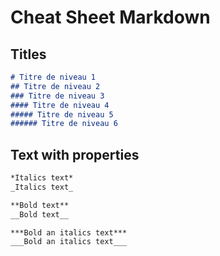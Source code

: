# Cheat Sheet Markdown

## Titles

```markdown
# Titre de niveau 1
## Titre de niveau 2
### Titre de niveau 3
#### Titre de niveau 4
##### Titre de niveau 5
###### Titre de niveau 6
```

## Text with properties

```markdown
*Italics text*
_Italics text_

**Bold text**
__Bold text__

***Bold an italics text***
___Bold an italics text___
```
